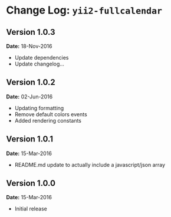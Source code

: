Change Log: `yii2-fullcalendar`
===============================

## Version 1.0.3

**Date:** 18-Nov-2016

- Update dependencies
- Update changelog...

## Version 1.0.2

**Date:** 02-Jun-2016

- Updating formatting
- Remove default colors events
- Added rendering constants


## Version 1.0.1

**Date:** 15-Mar-2016

- README.md update to actually include a javascript/json array


## Version 1.0.0

**Date:** 15-Mar-2016

- Initial release